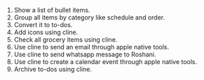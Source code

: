 
1. Show a list of bullet items.
2. Group all items by category like schedule and order.
3. Convert it to to-dos.
4. Add icons using cline.
5. Check all grocery items using cline.
6. Use cline to send an email through apple native tools.
7. Use cline to send whatsapp message to Roshani.
8. Use cline to create a calendar event through apple native tools.
9. Archive to-dos using cline.